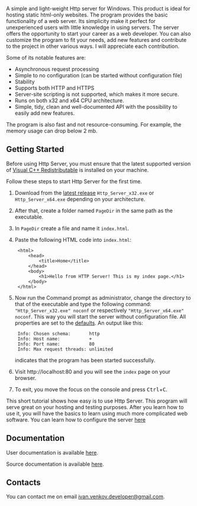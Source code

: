 A simple and light-weight Http server for Windows. This product is ideal for hosting static html-only websites. The program provides the basic functionality of a web server. Its simplicity make it perfect for unexperienced users with little knowledge in using servers. The server offers the opportunity to start your career as a web developer. You can also customize the program to fit your needs, add new features and contribute to the project in other various ways. I will appreciate each contribution.

Some of its notable features are:

- Asynchronous request processing
- Simple to no configuration (can be started without configuration file)
- Stability
- Supports both HTTP and HTTPS
- Server-site scripting is not supported, which makes it more secure.
- Runs on both x32 and x64 CPU architecture.
- Simple, tidy, clean and well-documented API with the possibility to easily add new features.

The program is also fast and not resource-consuming. For example, the memory usage can drop below 2 mb.

## Getting Started
Before using Http Server, you must ensure that the latest supported version of [Visual C++ Redistributable](https://learn.microsoft.com/en-US/cpp/windows/latest-supported-vc-redist?view=msvc-170) is installed on your machine.

Follow these steps to start Http Server for the first time.

1. Download from the [latest release](https://github.com/IvanVenkov712/Http-Server/releases) `Http_Server_x32.exe` or `Http_Server_x64.exe` depending on your architecture.
2. After that, create a folder named `PageDir` in the same path as the executable.
3. In `PageDir` create a file and name it `index.html`.
4. Paste the following HTML code into `index.html`:

        <html>
            <head>
                <title>Home</title>
            </head>
            <body>
                <h1>Hello from HTTP Server! This is my index page.</h1>
            </body>
        </html>

5. Now run the Command prompt as administrator, change the directory to that of the executable and type the following command: `"Http_Server_x32.exe" noconf` or respectively `"Http_Server_x64.exe" noconf`. This way you will start the server without configuration file. 
All properties are set to the [defaults](docs/user/configuration.md#default-property-values). 
An output like this:

        Info: Chosen schema:       http
        Info: Host name:           +
        Info: Port name:           80
        Info: Max request threads: unlimited

    indicates that the program has been started successfully.
6. Visit http://localhost:80 and you will see the `index` page on your browser.
7. To exit, you move the focus on the console and press <kbd>Ctrl</kbd>+<kbd>C</kbd>.

This short tutorial shows how easy is to use Http Server. This program will serve great on your hosting and testing purposes. After you learn how to use it, you will have the basics to learn using much more complicated web software.
You can learn how to configure the server [here](docs/user/configuration.md)

## Documentation

User documentation is available [here](docs/user).

Source documentation is available [here](docs/source).

## Contacts
You can contact me on email <ivan.venkov.developer@gmail.com>.
